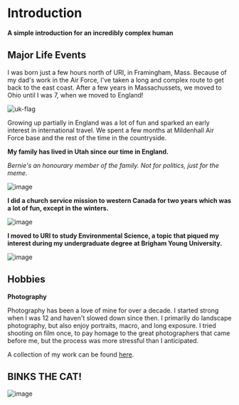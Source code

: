 # Introduction
**A simple introduction for an incredibly complex human**

## Major Life Events

I was born just a few hours north of URI, in Framingham, Mass. Because of my dad's work in the Air Force, I've taken a long and complex route to get back to the east coast. After a few years in Massachussets, we moved to Ohio until I was 7, when we moved to England!

![uk-flag](https://user-images.githubusercontent.com/70331884/151613942-90763907-378f-412d-9081-d15010cc94ab.gif)

Growing up partially in England was a lot of fun and sparked an early interest in international travel. We spent a few months at Mildenhall Air Force base and the rest of the time in the countryside.

**My family has lived in Utah since our time in England.**

_Bernie's an honourary member of the family. Not for politics, just for the meme._

![image](https://user-images.githubusercontent.com/70331884/151615580-52e453c1-12ba-40fd-b91b-325f40a4c3eb.png)

**I did a church service mission to western Canada for two years which was a lot of fun, except in the winters.**

![image](https://user-images.githubusercontent.com/70331884/151615837-030b70c9-348a-4079-9e99-40bb276f2623.png)

**I moved to URI to study Environmental Science, a topic that piqued my interest during my undergraduate degree at Brigham Young University.**

![image](https://user-images.githubusercontent.com/70331884/151616774-64e916cd-6123-4246-be74-55bbae21a72e.png)

## Hobbies

**Photography**

Photography has been a love of mine for over a decade. I started strong when I was 12 and haven't slowed down since then. I primarily do landscape photography, but also enjoy portraits, macro, and long exposure. I tried shooting on film once, to pay homage to the great photographers that came before me, but the process was more stressful than I anticipated.

A collection of my work can be found [here](https://unsplash.com/@capturelight).


## BINKS THE CAT!
![image](https://user-images.githubusercontent.com/70331884/151610871-4698fb9e-aa36-441f-bb93-45bbca16f7ce.png)
